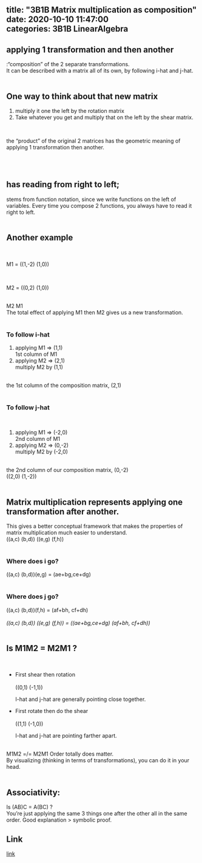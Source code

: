 title: "3B1B Matrix multiplication as composition"
date: 2020-10-10 11:47:00	
categories: 3B1B LinearAlgebra
---	

<h2>applying 1 transformation and then another</h2>
  :“composition” of the 2 separate transformations.
 <br>
It can be described with a matrix all of its own, by following i-hat and j-hat. 

<br>
<br>
<h2>One way to think about that new matrix</h2>

<ol>
  <li>multiply it one the left by the rotation matrix</li>
  <li>Take whatever you get and multiply that on the left by the shear matrix.</li>
</ol>

<br>

the “product” of the original 2 matrices has the geometric meaning of applying 1 transformation then another. 

<br>
<br>
<h2>has reading from right to left; </h2>
stems from function notation, since we write functions on the left of variables.
Every time you compose 2 functions, you always have to read it right to left. 

<br>
<br>
<h2>Another example</h2>

<br>
            
M1  = ((1,-2) (1,0))
            
            
<br>
             
M2  = ((0,2) (1,0))
             
             
<br>
M2	M1
<br>
The total effect of applying M1 then M2 gives us a new transformation. 

<br>
<br>
<h3>To follow i-hat</h3>

<ol>
  <li>applying M1 => (1,1)</li>
  1st column of M1
  <li>applying M2 => (2,1)</li>
  multiply M2 by (1,1) 
</ol>

<br>
the 1st column of the composition matrix, (2,1)

<br>
<br>
<h3>To follow j-hat</h3>

<br>
<ol>
  <li>applying M1 => (-2,0)</li>
	2nd column of M1
  <li>applying M2 => (0,-2)</li>
	multiply M2 by (-2,0)
</ol>
<br>
the 2nd column of our composition matrix, (0,-2)

<br>
((2,0) (1,-2))


<br>
<br>
<h2>Matrix multiplication represents applying one transformation after another. </h2>
This gives a better conceptual framework that makes the properties of matrix multiplication much easier to understand. 

<br>
((a,c) (b,d)) ((e,g) (f,h))


<br>
<br>
<h3>Where does i go?</h3>
((a,c) (b,d))(e,g) = (ae+bg,ce+dg)


<br>
<br>
<h3>Where does j go?</h3>
((a,c) (b,d))(f,h) = (af+bh, cf+dh)

<br>
<br>
<em>((a,c) (b,d)) ((e,g) (f,h)) = ((ae+bg,ce+dg) (af+bh, cf+dh))</em>


<br>
<br>
<h2>Is M1M2 = M2M1 ?</h2>

<br>
<ul>
  <li> First shear then rotation</li>
<br>
((0,1) (-1,1))

I-hat and j-hat are generally pointing close together. 
  <li>First rotate then do the shear</li>
<br>
((1,1) (-1,0))

I-hat and j-hat are pointing farther apart. 
</ul>

<br>
M1M2 =/= M2M1
Order totally does matter. 

<br>
By visualizing (thinking in terms of transformations), you can do it in your head. 

<br>
<br>
<h2>Associativity: </h2>
Is (AB)C = A(BC) ?
<br>
You’re just applying the same 3 things one after the other all in the same order. 
Good explanation > symbolic proof.

<h2>Link</h2>
<a href="https://www.youtube.com/watch?v=XkY2DOUCWMU&list=PLZHQObOWTQDPD3MizzM2xVFitgF8hE_ab&index=4">link</a>

